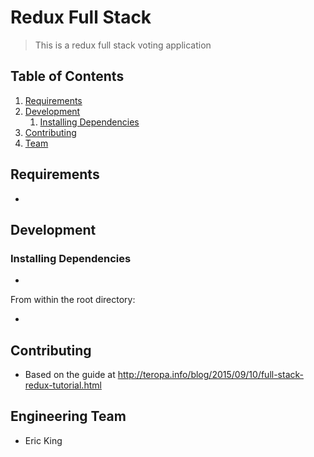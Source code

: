 # Redux Full Stack
> This is a redux full stack voting application


## Table of Contents

1. [Requirements](#requirements)
1. [Development](#development)
    1. [Installing Dependencies](#installing-dependencies)
1. [Contributing](#contributing)
1. [Team](#engineering-team)


## Requirements

-


## Development

### Installing Dependencies
- 

From within the root directory:

- 



## Contributing
- Based on the guide at http://teropa.info/blog/2015/09/10/full-stack-redux-tutorial.html



## Engineering Team
  - Eric King
